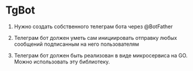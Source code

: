 # TgBot

1. Нужно создать собственного телеграм бота через @BotFather

2. Телеграм бот должен уметь сам инициировать отправку любых сообщений подписанным на него пользователям

3. Телеграм бот должен быть реализован в виде микросервиса на GO. Можно использовать эту библиотеку.
